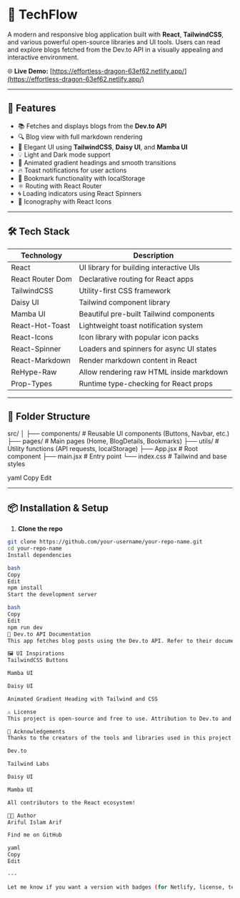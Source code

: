 # 📰 TechFlow

A modern and responsive blog application built with **React**, **TailwindCSS**, and various powerful open-source libraries and UI tools. Users can read and explore blogs fetched from the Dev.to API in a visually appealing and interactive environment.

🌐 **Live Demo:** [https://effortless-dragon-63ef62.netlify.app/](https://effortless-dragon-63ef62.netlify.app/)

---

## 🚀 Features

- 📚 Fetches and displays blogs from the **Dev.to API**
- 🔍 Blog view with full markdown rendering
- 🎨 Elegant UI using **TailwindCSS**, **Daisy UI**, and **Mamba UI**
- 💡 Light and Dark mode support
- 🌈 Animated gradient headings and smooth transitions
- 🔥 Toast notifications for user actions
- 💾 Bookmark functionality with localStorage
- ⚛️ Routing with React Router
- 🌀 Loading indicators using React Spinners
- 📎 Iconography with React Icons

---

## 🛠️ Tech Stack

| Technology        | Description                                    |
|-------------------|------------------------------------------------|
| React             | UI library for building interactive UIs        |
| React Router Dom  | Declarative routing for React apps             |
| TailwindCSS       | Utility-first CSS framework                    |
| Daisy UI          | Tailwind component library                     |
| Mamba UI          | Beautiful pre-built Tailwind components        |
| React-Hot-Toast   | Lightweight toast notification system          |
| React-Icons       | Icon library with popular icon packs           |
| React-Spinner     | Loaders and spinners for async UI states       |
| React-Markdown    | Render markdown content in React               |
| ReHype-Raw        | Allow rendering raw HTML inside markdown       |
| Prop-Types        | Runtime type-checking for React props          |

---

## 📁 Folder Structure

src/
│
├── components/ # Reusable UI components (Buttons, Navbar, etc.)
├── pages/ # Main pages (Home, BlogDetails, Bookmarks)
├── utils/ # Utility functions (API requests, localStorage)
├── App.jsx # Root component
├── main.jsx # Entry point
└── index.css # Tailwind and base styles

yaml
Copy
Edit

---

## 📦 Installation & Setup

1. **Clone the repo**

```bash
git clone https://github.com/your-username/your-repo-name.git
cd your-repo-name
Install dependencies

bash
Copy
Edit
npm install
Start the development server

bash
Copy
Edit
npm run dev
📘 Dev.to API Documentation
This app fetches blog posts using the Dev.to API. Refer to their documentation for rate limits and usage policies.

🖼️ UI Inspirations
TailwindCSS Buttons

Mamba UI

Daisy UI

Animated Gradient Heading with Tailwind and CSS

⚠️ License
This project is open-source and free to use. Attribution to Dev.to and UI libraries is appreciated.

🙌 Acknowledgements
Thanks to the creators of the tools and libraries used in this project. Special thanks to:

Dev.to

Tailwind Labs

Daisy UI

Mamba UI

All contributors to the React ecosystem!

👨‍💻 Author
Ariful Islam Arif

Find me on GitHub

yaml
Copy
Edit

---

Let me know if you want a version with badges (for Netlify, license, tech stack, etc.) or need to a
